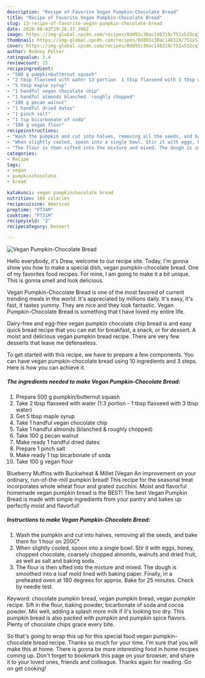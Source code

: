 ```yaml
---
description: "Recipe of Favorite Vegan Pumpkin-Chocolate Bread"
title: "Recipe of Favorite Vegan Pumpkin-Chocolate Bread"
slug: 13-recipe-of-favorite-vegan-pumpkin-chocolate-bread
date: 2020-08-03T19:26:37.396Z
image: https://img-global.cpcdn.com/recipes/0dd91c30ac148319/751x532cq70/vegan-pumpkin-chocolate-bread-recipe-main-photo.jpg
thumbnail: https://img-global.cpcdn.com/recipes/0dd91c30ac148319/751x532cq70/vegan-pumpkin-chocolate-bread-recipe-main-photo.jpg
cover: https://img-global.cpcdn.com/recipes/0dd91c30ac148319/751x532cq70/vegan-pumpkin-chocolate-bread-recipe-main-photo.jpg
author: Rodney Potter
ratingvalue: 3.4
reviewcount: 15
recipeingredient:
- "500 g pumpkinbutternut squash"
- "2 tbsp flaxseed with water 13 portion  1 tbsp flaxseed with 3 tbsp water"
- "5 tbsp maple syrup"
- "1 handful vegan chocolate chip"
- "1 handful almonds blanched  roughly chopped"
- "100 g pecan walnut"
- "1 handful dried dates"
- "1 pinch salt"
- "1 tsp bicarbonate of soda"
- "100 g vegan flour"
recipeinstructions:
- "Wash the pumpkin and cut into halves, removing all the seeds, and bake them for 1 hour on 200C°"
- "When slightly cooled, spoon into a single bowl. Stir it with eggs, honey, chopped chocolate, coarsely chopped almonds, walnuts and dried fruit, as well as salt and baking soda."
- "The flour is then sifted into the mixture and mixed. The dough is smoothed into a loaf mold lined with baking paper. Finally, in a preheated oven at 180 degrees for approx. Bake for 25 minutes. Check by needle test."
categories:
- Recipe
tags:
- vegan
- pumpkinchocolate
- bread

katakunci: vegan pumpkinchocolate bread 
nutrition: 104 calories
recipecuisine: American
preptime: "PT34M"
cooktime: "PT31M"
recipeyield: "2"
recipecategory: Dessert

---
```



![Vegan Pumpkin-Chocolate Bread](https://img-global.cpcdn.com/recipes/0dd91c30ac148319/751x532cq70/vegan-pumpkin-chocolate-bread-recipe-main-photo.jpg)

Hello everybody, it's Drew, welcome to our recipe site. Today, I'm gonna show you how to make a special dish, vegan pumpkin-chocolate bread. One of my favorites food recipes. For mine, I am going to make it a bit unique. This is gonna smell and look delicious.

Vegan Pumpkin-Chocolate Bread is one of the most favored of current trending meals in the world. It's appreciated by millions daily. It's easy, it's fast, it tastes yummy. They are nice and they look fantastic. Vegan Pumpkin-Chocolate Bread is something that I have loved my entire life.

Dairy-free and egg-free vegan pumpkin chocolate chip bread is and easy quick bread recipe that you can eat for breakfast, a snack, or for dessert. A moist and delicious vegan pumpkin bread recipe. There are very few desserts that leave me defenseless.


To get started with this recipe, we have to prepare a few components. You can have vegan pumpkin-chocolate bread using 10 ingredients and 3 steps. Here is how you can achieve it.

<!--inarticleads1-->

##### The ingredients needed to make Vegan Pumpkin-Chocolate Bread:

1. Prepare 500 g pumpkin/butternut squash
1. Take 2 tbsp flaxseed with water (1:3 portion - 1 tbsp flaxseed with 3 tbsp water)
1. Get 5 tbsp maple syrup
1. Take 1 handful vegan chocolate chip
1. Take 1 handful almonds (blanched &amp; roughly chopped)
1. Take 100 g pecan walnut
1. Make ready 1 handful dried dates
1. Prepare 1 pinch salt
1. Make ready 1 tsp bicarbonate of soda
1. Take 100 g vegan flour


Blueberry Muffins with Buckwheat &amp; Millet [Vegan An improvement on your ordinary, run-of-the-mill pumpkin bread! This recipe for the seasonal treat incorporates whole wheat flour and grated zucchini. Moist and flavorful homemade vegan pumpkin bread is the BEST! The best Vegan Pumpkin Bread is made with simple ingredients from your pantry and bakes up perfectly moist and flavorful! 

<!--inarticleads2-->

##### Instructions to make Vegan Pumpkin-Chocolate Bread:

1. Wash the pumpkin and cut into halves, removing all the seeds, and bake them for 1 hour on 200C°
1. When slightly cooled, spoon into a single bowl. Stir it with eggs, honey, chopped chocolate, coarsely chopped almonds, walnuts and dried fruit, as well as salt and baking soda.
1. The flour is then sifted into the mixture and mixed. The dough is smoothed into a loaf mold lined with baking paper. Finally, in a preheated oven at 180 degrees for approx. Bake for 25 minutes. Check by needle test.


Keyword: chocolate pumpkin bread, vegan pumpkin bread, vegan pumpkin recipe. Sift in the flour, baking powder, bicarbonate of soda and cocoa powder. Mix well, adding a splash more milk if it&#39;s looking too dry. This pumpkin bread is also packed with pumpkin and pumpkin spice flavors. Plenty of chocolate chips grace every bite. 

So that's going to wrap this up for this special food vegan pumpkin-chocolate bread recipe. Thanks so much for your time. I'm sure that you will make this at home. There is gonna be more interesting food in home recipes coming up. Don't forget to bookmark this page on your browser, and share it to your loved ones, friends and colleague. Thanks again for reading. Go on get cooking!

